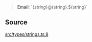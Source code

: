 > **Email**: \`$\{string\}@$\{string\}.$\{string\}\`

## Source

[src/types/strings.ts:8](https://github.com/bhavjitChauhan/khan-api/blob/214cc6672777162cd3ec638a3ad3a22f7fe37e04/src/types/strings.ts#L8)
